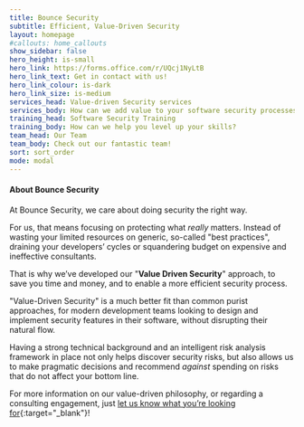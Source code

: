 ```yaml
---
title: Bounce Security
subtitle: Efficient, Value-Driven Security
layout: homepage
#callouts: home_callouts
show_sidebar: false
hero_height: is-small
hero_link: https://forms.office.com/r/UQcj1NyLtB
hero_link_text: Get in contact with us!
hero_link_colour: is-dark
hero_link_size: is-medium
services_head: Value-driven Security services
services_body: How can we add value to your software security processes?
training_head: Software Security Training
training_body: How can we help you level up your skills?
team_head: Our Team
team_body: Check out our fantastic team!
sort: sort_order
mode: modal
---
```


#### About Bounce Security

At Bounce Security, we care about doing security the right way.

For us, that means focusing on protecting what _really_ matters. Instead of wasting your limited resources on generic, so-called "best practices", draining your developers’ cycles or squandering budget on expensive and ineffective consultants.

That is why we’ve developed our "**Value Driven Security**" approach, to save you time and money, and to enable a more efficient security process.

"Value-Driven Security" is a much better fit than common purist approaches, for modern development teams looking to design and implement security features in their software, without disrupting their natural flow.

Having a strong technical background and an intelligent risk analysis framework in place not only helps discover security risks, but also allows us to make pragmatic decisions and recommend _against_ spending on risks that do not affect your bottom line.

For more information on our value-driven philosophy, or regarding a consulting engagement, just [let us know what you’re looking for](https://forms.office.com/r/UQcj1NyLtB){:target="_blank"}!